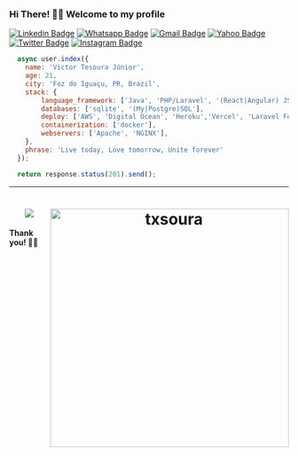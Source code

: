 ### Hi There! 👋🏾 Welcome to my profile

[![Linkedin Badge](https://img.shields.io/badge/-LinkedIn-blue?style=flat-square&logo=Linkedin&logoColor=white&link=https://www.linkedin.com/in/txsoura/)](https://www.linkedin.com/in/txsoura/)
[![Whatsapp Badge](https://img.shields.io/badge/-WhatsApp-green?style=flat-square&logo=Whatsapp&logoColor=white&link=http://wa.me/5545984289149)](http://wa.me/5545984289149)
[![Gmail Badge](https://img.shields.io/badge/-Gmail-c14438?style=flat-square&logo=Gmail&logoColor=white&link=mailto:txsoura@gmail.com)](mailto:txsoura@gmail.com)
[![Yahoo Badge](https://img.shields.io/badge/-Yahoo-purple?style=flat-square&logo=minutemailer&logoColor=white&link=mailto:txsoura@yahoo.com)](mailto:txsoura@yahoo.com)
[![Twitter Badge](https://img.shields.io/badge/-Twitter-blue?style=flat-square&logo=twitter&logoColor=white&link=https://twitter.com/txsoura)](https://twitter.com/txsoura)
[![Instagram Badge](https://img.shields.io/badge/-Instagram-C13584?style=flat-square&logo=instagram&logoColor=white&link=https://www.instagram.com/txsoura)](https://www.instagram.com/txsoura)

```javascript
  async user.index({
    name: 'Victor Tesoura Júnior',
    age: 21,
    city: 'Foz do Iguaçu, PR, Brazil',
    stack: {
        language_framework: ['Java', 'PHP/Laravel', '(React|Angular) JS', '(Adonis|Express) JS', 'C/Arduino'],
        databases: ['sqlite', '(My|Postgre)SQL'],
        deploy: ['AWS', 'Digital Ocean', 'Heroku','Vercel', 'Laravel Forge'],
        containerization: ['docker'],
        webservers: ['Apache', 'NGINX'],
    },
    phrase: 'Live today, Love tomorrow, Unite forever'
  });

  return response.status(201).send();
```

<hr>
<h1 align="center">
  <img src="https://github-readme-stats.vercel.app/api/top-langs/?username=txsoura&layout=compact&bg_color=ffffff&text_color=333333">
  <img alt="txsoura" src="https://github-readme-stats.codestackr.vercel.app/api?username=txsoura&show_icons=true&hide_border=true&theme=dark" width="430px" align="right"/>
</h1>

#### Thank you! 🌴🍹

